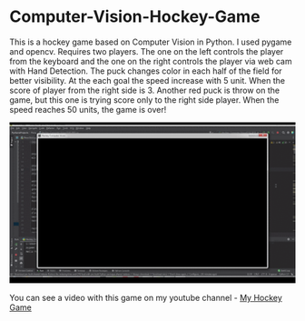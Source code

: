 # Computer-Vision-Hockey-Game
  This is a hockey game based on Computer Vision in Python.  I used pygame and opencv.
 Requires two players. The one on the left controls the player from the keyboard and the one on the right controls the player via web cam with Hand Detection.
The puck changes color in each half of the field for better visibility. 
At the each goal the speed increase with 5 unit. When the score of player from the right side is 3. Another red puck is throw on the game, but this one is trying score only to the right side player.
When the speed reaches 50 units, the game is over!

![Alt Text](https://github.com/FlorinTf/Computer-Vision-Hockey-Game/blob/main/Hockey%20Game%20-%20Computer%20Vision%20Python%20Hand%20Detection.gif)

You can see a video with this game on my youtube channel - <a href="https://www.youtube.com/watch?v=pTZIJVGCDSs" target="_blank">My Hockey Game</a></p>&nbsp;</div><br /><p></p>




